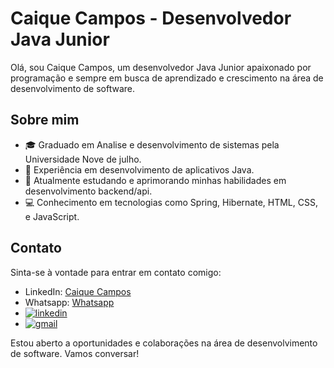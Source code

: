 # Caique Campos - Desenvolvedor Java Junior

Olá, sou Caique Campos, um desenvolvedor Java Junior apaixonado por programação e sempre em busca de aprendizado e crescimento na área de desenvolvimento de software.

## Sobre mim

- 🎓 Graduado em Analise e desenvolvimento de sistemas pela Universidade Nove de julho.
- 💼 Experiência em desenvolvimento de aplicativos Java.
- 🌱 Atualmente estudando e aprimorando minhas habilidades em desenvolvimento backend/api.
- 💻 Conhecimento em tecnologias como Spring, Hibernate, HTML, CSS, e JavaScript.

## Contato

Sinta-se à vontade para entrar em contato comigo:

- LinkedIn: [Caique Campos](https://www.linkedin.com/in/camposcaique/)
- Whatsapp: [Whatsapp](https://wa.me/5511941819550)
- [![linkedin](https://img.shields.io/badge/linkedin-0A66C2?style=for-the-badge&logo=linkedin&logoColor=white)](https://www.linkedin.com/in/caique-campos-128033180/)
- [![gmail](https://img.shields.io/badge/Gmail-D14836?style=for-the-badge&logo=gmail&logoColor=white)](camppos.caique@gmail.com)

Estou aberto a oportunidades e colaborações na área de desenvolvimento de software. Vamos conversar!
